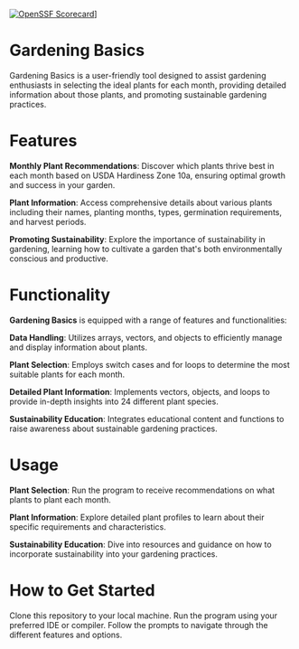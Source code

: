 [![OpenSSF Scorecard](https://api.securityscorecards.dev/projects/github.com/{CatPerez402}/{Gardening-Basics}/badge)](https://securityscorecards.dev/viewer/?uri=github.com/{CatPerez402}/{Gardening-Basics})]

# Gardening Basics
Gardening Basics is a user-friendly tool designed to assist gardening enthusiasts in selecting the ideal plants for each month, providing detailed information about those plants, and promoting sustainable gardening practices.

# Features
**Monthly Plant Recommendations**: Discover which plants thrive best in each month based on USDA Hardiness Zone 10a, ensuring optimal growth and success in your garden.

**Plant Information**: Access comprehensive details about various plants including their names, planting months, types, germination requirements, and harvest periods.

**Promoting Sustainability**: Explore the importance of sustainability in gardening, learning how to cultivate a garden that's both environmentally conscious and productive.

# Functionality
**Gardening Basics** is equipped with a range of features and functionalities:

**Data Handling**: Utilizes arrays, vectors, and objects to efficiently manage and display information about plants.

**Plant Selection**: Employs switch cases and for loops to determine the most suitable plants for each month.

**Detailed Plant Information**: Implements vectors, objects, and loops to provide in-depth insights into 24 different plant species.

**Sustainability Education**: Integrates educational content and functions to raise awareness about sustainable gardening practices.

# Usage
**Plant Selection**: Run the program to receive recommendations on what plants to plant each month.

**Plant Information**: Explore detailed plant profiles to learn about their specific requirements and characteristics.

**Sustainability Education**: Dive into resources and guidance on how to incorporate sustainability into your gardening practices.

# How to Get Started
Clone this repository to your local machine.
Run the program using your preferred IDE or compiler.
Follow the prompts to navigate through the different features and options.
